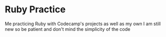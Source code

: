 # Ruby Practice
 Me practicing Ruby with Codecamp's projects as well as my own
I am still new so be patient and don't mind the simplicity of the code
